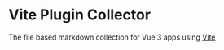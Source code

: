 # Vite Plugin Collector

The file based markdown collection for Vue 3 apps using [Vite](https://github.com/vitejs/vite)
